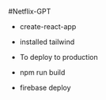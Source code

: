 #Netflix-GPT

- create-react-app
- installed tailwind

- To deploy to production
- npm run build
- firebase deploy